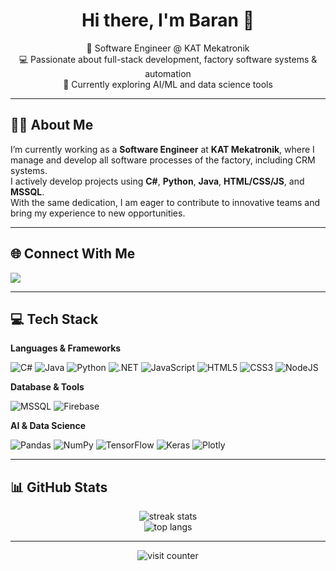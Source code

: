 <h1 align="center">Hi there, I'm Baran 👋</h1>

<p align="center">
  🚀 Software Engineer @ KAT Mekatronik <br/>
  💻 Passionate about full-stack development, factory software systems & automation <br/>
  🌱 Currently exploring AI/ML and data science tools <br/>
</p>

---

## 🧑‍💻 About Me

I’m currently working as a **Software Engineer** at **KAT Mekatronik**, where I manage and develop all software processes of the factory, including CRM systems.  
I actively develop projects using **C#**, **Python**, **Java**, **HTML/CSS/JS**, and **MSSQL**.  
With the same dedication, I am eager to contribute to innovative teams and bring my experience to new opportunities.

---

## 🌐 Connect With Me
<p align="left">
  <a href="https://linkedin.com/in/barayozturk" target="_blank">
    <img src="https://img.shields.io/badge/LinkedIn-%230077B5.svg?style=for-the-badge&logo=linkedin&logoColor=white" />
  </a>
</p>

---

## 💻 Tech Stack

**Languages & Frameworks**

![C#](https://img.shields.io/badge/C%23-239120?style=for-the-badge&logo=c-sharp&logoColor=white)
![Java](https://img.shields.io/badge/Java-ED8B00?style=for-the-badge&logo=java&logoColor=white)
![Python](https://img.shields.io/badge/Python-3670A0?style=for-the-badge&logo=python&logoColor=ffdd54)
![.NET](https://img.shields.io/badge/.NET-512BD4?style=for-the-badge&logo=dotnet&logoColor=white)
![JavaScript](https://img.shields.io/badge/JavaScript-F7DF1E?style=for-the-badge&logo=javascript&logoColor=black)
![HTML5](https://img.shields.io/badge/HTML5-E34F26?style=for-the-badge&logo=html5&logoColor=white)
![CSS3](https://img.shields.io/badge/CSS3-1572B6?style=for-the-badge&logo=css3&logoColor=white)
![NodeJS](https://img.shields.io/badge/Node.js-339933?style=for-the-badge&logo=nodedotjs&logoColor=white)

**Database & Tools**

![MSSQL](https://img.shields.io/badge/SQL%20Server-CC2927?style=for-the-badge&logo=microsoftsqlserver&logoColor=white)
![Firebase](https://img.shields.io/badge/Firebase-FFCA28?style=for-the-badge&logo=firebase&logoColor=black)

**AI & Data Science**

![Pandas](https://img.shields.io/badge/Pandas-150458?style=for-the-badge&logo=pandas&logoColor=white)
![NumPy](https://img.shields.io/badge/NumPy-013243?style=for-the-badge&logo=numpy&logoColor=white)
![TensorFlow](https://img.shields.io/badge/TensorFlow-FF6F00?style=for-the-badge&logo=tensorflow&logoColor=white)
![Keras](https://img.shields.io/badge/Keras-D00000?style=for-the-badge&logo=keras&logoColor=white)
![Plotly](https://img.shields.io/badge/Plotly-3F4F75?style=for-the-badge&logo=plotly&logoColor=white)

---

## 📊 GitHub Stats

<p align="center">
  <img src="https://github-readme-streak-stats.herokuapp.com/?user=barayozturk&theme=dark&hide_border=true" alt="streak stats"/>
  <br/>
  <img src="https://github-readme-stats.vercel.app/api/top-langs/?username=barayozturk&theme=dark&hide_border=true&layout=compact" alt="top langs"/>
</p>

---

<p align="center">
  <img src="https://visitcount.itsvg.in/api?id=barayozturk&icon=0&color=6" alt="visit counter"/>
</p>

